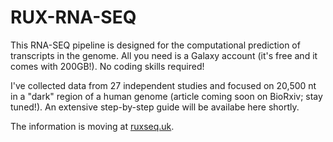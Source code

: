 # RUX-RNA-SEQ

This RNA-SEQ pipeline is designed for the computational prediction of transcripts in the genome. All you need is a Galaxy account (it's free and it comes with 200GB!). No coding skills required!

I've collected data from 27 independent studies and focused on 20,500 nt in a "dark" region of a human genome (article coming soon on BioRxiv; stay tuned!). An extensive step-by-step guide will be availabe here shortly. 

The information is moving at [ruxseq.uk](https://ruxseq.uk/).
